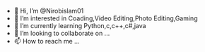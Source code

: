 - 👋 Hi, I’m @Nirobislam01
- 👀 I’m interested in Coading,Video Editing,Photo Editing,Gaming
- 🌱 I’m currently learning Python,c,c++,c#,java
- 💞️ I’m looking to collaborate on ...
- 📫 How to reach me ...

<!---
Nirobislam01/Nirobislam01 is a ✨ special ✨ repository because its `README.md` (this file) appears on your GitHub profile.
You can click the Preview link to take a look at your changes.
--->
